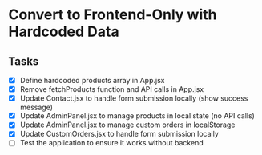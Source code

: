 # Convert to Frontend-Only with Hardcoded Data

## Tasks
- [x] Define hardcoded products array in App.jsx
- [x] Remove fetchProducts function and API calls in App.jsx
- [x] Update Contact.jsx to handle form submission locally (show success message)
- [x] Update AdminPanel.jsx to manage products in local state (no API calls)
- [x] Update AdminPanel.jsx to manage custom orders in localStorage
- [x] Update CustomOrders.jsx to handle form submission locally
- [ ] Test the application to ensure it works without backend
